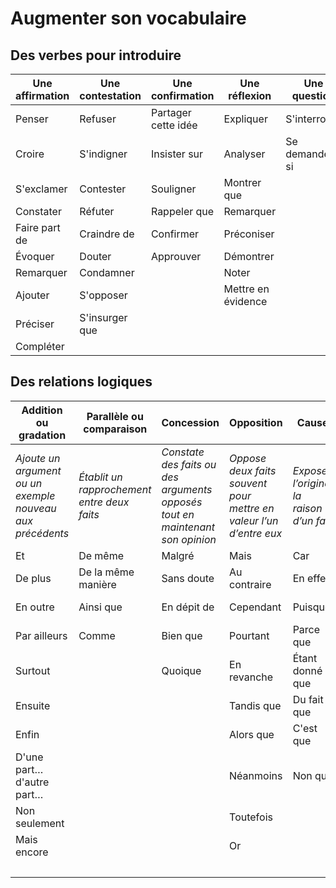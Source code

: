 # Augmenter son vocabulaire
## Des verbes pour introduire
| Une affirmation | Une contestation | Une confirmation | Une réflexion | Une question | Une proposition |
| --- | --- | --- | --- | --- | --- |
| Penser  | Refuser | Partager cette idée | Expliquer | S'interroger | Suggérer |
| Croire | S'indigner | Insister sur | Analyser | Se demander si | Souhaiter |
| S'exclamer | Contester | Souligner | Montrer que | | Préconiser |
| Constater | Réfuter | Rappeler que | Remarquer | | Proposer |
| Faire part de | Craindre de | Confirmer | Préconiser | | |
| Évoquer | Douter | Approuver | Démontrer | | |
| Remarquer | Condamner | | Noter | | |
| Ajouter | S'opposer | | Mettre en évidence | | |
| Préciser| S'insurger que | | | | |
| Compléter| | | | | |

## Des relations logiques
| Addition ou gradation | Parallèle ou comparaison | Concession | Opposition | Cause | Conséquence |
| --- | --- | --- | --- | --- | --- |
| _Ajoute un argument ou un exemple nouveau aux précédents_ | _Établit un rapprochement entre deux faits_ | _Constate des faits ou des arguments opposés tout en maintenant son opinion_ | _Oppose deux faits souvent pour mettre en valeur l’un d’entre eux_ | _Expose l’origine, la raison d’un fait_ | _Énonce le résultat, l’aboutissement d’un fait ou d’une idée_ |
| Et | De même | Malgré | Mais | Car | Donc |
| De plus | De la même manière | Sans doute | Au contraire | En effet | Par conséquent |
| En outre | Ainsi que | En dépit de | Cependant | Puisque | En conqéquence |
| Par ailleurs | Comme | Bien que | Pourtant | Parce que | Aussi |
| Surtout | | Quoique | En revanche | Étant donné que | De sorte que |
| Ensuite | | | Tandis que | Du fait que | À tel point que |
| Enfin | | | Alors que | C'est que | Si bien que |
| D'une part… d'autre part… | | | Néanmoins | Non que | De là |
| Non seulement | | | Toutefois | | Par suite |
| Mais encore | | | Or | | D'où |
| | | | | | Dès lors |
